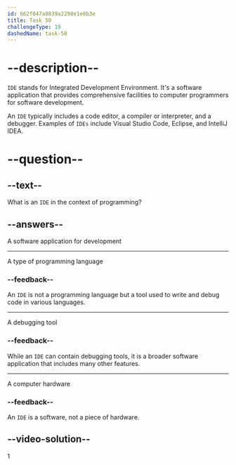 ```yaml
---
id: 662f047a8839a2298e1e8b3e
title: Task 50
challengeType: 19
dashedName: task-50
---
```


# --description--

`IDE` stands for Integrated Development Environment. It's a software application that provides comprehensive facilities to computer programmers for software development.

An `IDE` typically includes a code editor, a compiler or interpreter, and a debugger. Examples of `IDEs` include Visual Studio Code, Eclipse, and IntelliJ IDEA.

# --question--

## --text--

What is an `IDE` in the context of programming?

## --answers--

A software application for development

---

A type of programming language

### --feedback--

An `IDE` is not a programming language but a tool used to write and debug code in various languages.

---

A debugging tool

### --feedback--

While an `IDE` can contain debugging tools, it is a broader software application that includes many other features.

---

A computer hardware

### --feedback--

An `IDE` is a software, not a piece of hardware.

## --video-solution--

1
